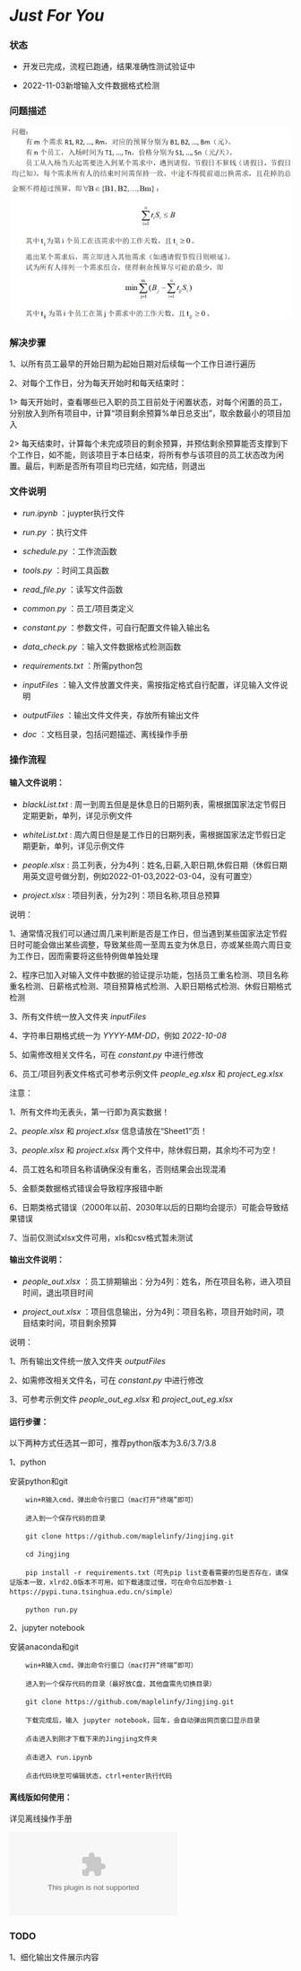 
# _Just For You_

### 状态

* 开发已完成，流程已跑通，结果准确性测试验证中

* 2022-11-03新增输入文件数据格式检测

### 问题描述

![问题描述](https://github.com/maplelinfy/Jingjing/blob/master/doc/%E9%97%AE%E9%A2%98%E6%8F%8F%E8%BF%B0.jpg)

### 解决步骤

1、以所有员工最早的开始日期为起始日期对后续每一个工作日进行遍历

2、对每个工作日，分为每天开始时和每天结束时：

1> 每天开始时，查看哪些已入职的员工目前处于闲置状态，对每个闲置的员工，分别放入到所有项目中，计算“项目剩余预算%单日总支出”，取余数最小的项目加入

2> 每天结束时，计算每个未完成项目的剩余预算，并预估剩余预算能否支撑到下个工作日，如不能，则该项目于本日结束，将所有参与该项目的员工状态改为闲置。最后，判断是否所有项目均已完结，如完结，则退出

### 文件说明

* _run.ipynb_ ：juypter执行文件

* _run.py_ ：执行文件

* _schedule.py_ ：工作流函数

* _tools.py_ ：时间工具函数

* _read_file.py_ ：读写文件函数

* _common.py_ ：员工/项目类定义

* _constant.py_ ：参数文件，可自行配置文件输入输出名

* _data_check.py_ ：输入文件数据格式检测函数

* _requirements.txt_ ：所需python包

* _inputFiles_ ：输入文件放置文件夹，需按指定格式自行配置，详见输入文件说明

* _outputFiles_ ：输出文件文件夹，存放所有输出文件

* _doc_ ：文档目录，包括问题描述、离线操作手册

### 操作流程

#### 输入文件说明：

* _blackList.txt_ : 周一到周五但是是休息日的日期列表，需根据国家法定节假日定期更新，单列，详见示例文件

* _whiteList.txt_ : 周六周日但是是工作日的日期列表，需根据国家法定节假日定期更新，单列，详见示例文件

* _people.xlsx_ : 员工列表，分为4列：姓名,日薪,入职日期,休假日期（休假日期用英文逗号做分割，例如2022-01-03,2022-03-04，没有可置空）

* _project.xlsx_ : 项目列表，分为2列：项目名称,项目总预算

说明：

1、通常情况我们可以通过周几来判断是否是工作日，但当遇到某些国家法定节假日时可能会做出某些调整，导致某些周一至周五变为休息日，亦或某些周六周日变为工作日，因而需要将这些特例做单独处理

2、程序已加入对输入文件中数据的验证提示功能，包括员工重名检测、项目名称重名检测、日薪格式检测、项目预算格式检测、入职日期格式检测、休假日期格式检测

3、所有文件统一放入文件夹 _inputFiles_

4、字符串日期格式统一为 _YYYY-MM-DD_，例如 _2022-10-08_

5、如需修改相关文件名，可在 _constant.py_ 中进行修改

6、员工/项目列表文件格式可参考示例文件 _people_eg.xlsx_ 和 _project_eg.xlsx_

注意：

1、所有文件均无表头，第一行即为真实数据！

2、_people.xlsx_ 和 _project.xlsx_ 信息请放在“Sheet1”页！

3、_people.xlsx_ 和 _project.xlsx_ 两个文件中，除休假日期，其余均不可为空！

4、员工姓名和项目名称请确保没有重名，否则结果会出现混淆

5、金额类数据格式错误会导致程序报错中断

6、日期类格式错误（2000年以前、2030年以后的日期均会提示）可能会导致结果错误

7、当前仅测试xlsx文件可用，xls和csv格式暂未测试

#### 输出文件说明：

* _people_out.xlsx_ ：员工排期输出：分为4列：姓名，所在项目名称，进入项目时间，退出项目时间

* _project_out.xlsx_ ：项目信息输出，分为4列：项目名称，项目开始时间，项目结束时间，项目剩余预算

说明：

1、所有输出文件统一放入文件夹 _outputFiles_

2、如需修改相关文件名，可在 _constant.py_ 中进行修改

3、可参考示例文件 _people_out_eg.xlsx_ 和 _project_out_eg.xlsx_

#### 运行步骤：

以下两种方式任选其一即可，推荐python版本为3.6/3.7/3.8

1、python

安装python和git

        win+R输入cmd，弹出命令行窗口（mac打开“终端”即可）

        进入到一个保存代码的目录

        git clone https://github.com/maplelinfy/Jingjing.git

        cd Jingjing

        pip install -r requirements.txt（可先pip list查看需要的包是否存在，请保证版本一致，xlrd2.0版本不可用。如下载速度过慢，可在命令后加参数-i https://pypi.tuna.tsinghua.edu.cn/simple）

        python run.py

2、jupyter notebook

安装anaconda和git

        win+R输入cmd，弹出命令行窗口（mac打开“终端”即可）

        进入到一个保存代码的目录（最好放C盘，其他盘需先切换目录）

        git clone https://github.com/maplelinfy/Jingjing.git

        下载完成后，输入 jupyter notebook，回车，会自动弹出网页窗口显示目录

        点击进入到刚才下载下来的Jingjing文件夹

        点击进入 run.ipynb

        点击代码块至可编辑状态，ctrl+enter执行代码

#### 离线版如何使用：

详见离线操作手册

![离线操作手册](https://github.com/maplelinfy/Jingjing/blob/master/doc/%E7%A6%BB%E7%BA%BF%E6%93%8D%E4%BD%9C%E6%89%8B%E5%86%8C.docx)

### TODO

1、细化输出文件展示内容
